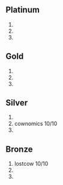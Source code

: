 ## Platinum
1)
2)
3)
## Gold
1)
2)
3)
## Silver
1)
2) cownomics 10/10
3)
## Bronze
1) lostcow 10/10
2)
3)
